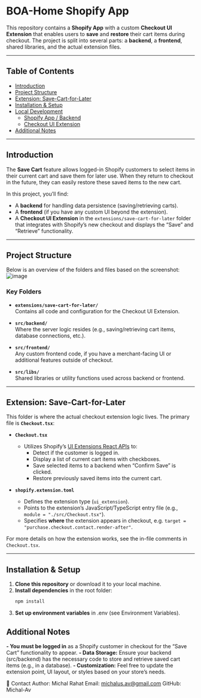 # BOA-Home Shopify App

This repository contains a **Shopify App** with a custom **Checkout UI Extension** that enables users to **save** and **restore** their cart items during checkout. The project is split into several parts: a **backend**, a **frontend**, shared libraries, and the actual extension files.

---

## Table of Contents

- [Introduction](#introduction)
- [Project Structure](#project-structure)
- [Extension: Save-Cart-for-Later](#extension-save-cart-for-later)
- [Installation & Setup](#installation--setup)
- [Local Development](#local-development)
  - [Shopify App / Backend](#shopify-app--backend)
  - [Checkout UI Extension](#checkout-ui-extension)
- [Additional Notes](#additional-notes)

---

## Introduction

The **Save Cart** feature allows logged-in Shopify customers to select items in their current cart and save them for later use. When they return to checkout in the future, they can easily restore these saved items to the new cart.

In this project, you’ll find:

- A **backend** for handling data persistence (saving/retrieving carts).  
- A **frontend** (if you have any custom UI beyond the extension).  
- A **Checkout UI Extension** in the `extensions/save-cart-for-later` folder that integrates with Shopify’s new checkout and displays the “Save” and “Retrieve” functionality.

---

## Project Structure

Below is an overview of the folders and files based on the screenshot:
![image](https://github.com/user-attachments/assets/f8b0a917-6f22-4426-8b77-e531b2576f97)


### Key Folders

- **`extensions/save-cart-for-later/`**  
  Contains all code and configuration for the Checkout UI Extension.

- **`src/backend/`**  
  Where the server logic resides (e.g., saving/retrieving cart items, database connections, etc.).

- **`src/frontend/`**  
  Any custom frontend code, if you have a merchant-facing UI or additional features outside of checkout.

- **`src/libs/`**  
  Shared libraries or utility functions used across backend or frontend.

---

## Extension: Save-Cart-for-Later

This folder is where the actual checkout extension logic lives. The primary file is **`Checkout.tsx`**:

- **`Checkout.tsx`**  
  - Utilizes Shopify’s [UI Extensions React APIs](https://shopify.dev/docs/api/checkout-ui-extensions) to:
    - Detect if the customer is logged in.
    - Display a list of current cart items with checkboxes.
    - Save selected items to a backend when “Confirm Save” is clicked.
    - Restore previously saved items into the current cart.

- **`shopify.extension.toml`**  
  - Defines the extension type (`ui_extension`).
  - Points to the extension’s JavaScript/TypeScript entry file (e.g., `module = "./src/Checkout.tsx"`).
  - Specifies **where** the extension appears in checkout, e.g. `target = "purchase.checkout.contact.render-after"`.

For more details on how the extension works, see the in-file comments in `Checkout.tsx`.

---

## Installation & Setup

1. **Clone this repository** or download it to your local machine.  
2. **Install dependencies** in the root folder:
   ```bash
   npm install

3. **Set up environment variables** in .env (see Environment Variables).

## Additional Notes
  **- You must be logged in**  as a Shopify customer in checkout for the “Save Cart” functionality to appear.
  **- Data Storage:** Ensure your backend (src/backend) has the necessary code to store and retrieve saved cart items (e.g., in a database).
  **- Customization:** Feel free to update the extension point, UI layout, or styles based on your store’s needs.

💬 Contact
Author: Michal Rahat
Email: michalus.av@gmail.com
GitHub: Michal-Av
